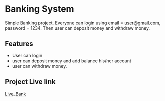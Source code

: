 
# Banking System

Simple Banking project. Everyone can login using email = user@gmail.com, password = 1234. Then user can deposit money and withdraw  money.
 


## Features

- User can login  
- user can deposit money and add balance his/her account
- user can withdraw money.


## Project Live link

[Live_Bank](https://h-m-nizum.github.io/Bank_deposit_withdraw/)

